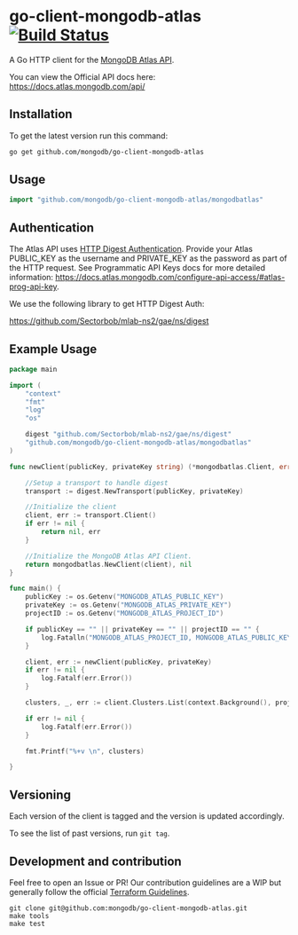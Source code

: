 # go-client-mongodb-atlas [![Build Status](https://travis-ci.org/mongodb/go-client-mongodb-atlas.svg?branch=master)](https://travis-ci.org/mongodb/go-client-mongodb-atlas)

A Go HTTP client for the [MongoDB Atlas API](https://docs.atlas.mongodb.com/api/).

You can view the Official API docs here: https://docs.atlas.mongodb.com/api/

## Installation

To get the latest version run this command:

```sh
go get github.com/mongodb/go-client-mongodb-atlas
```

## Usage

```go
import "github.com/mongodb/go-client-mongodb-atlas/mongodbatlas"
```

## Authentication 

The Atlas API uses [HTTP Digest Authentication](https://docs.atlas.mongodb.com/api/#api-authentication). Provide your Atlas PUBLIC_KEY as the username and PRIVATE_KEY as the password as part of the HTTP request. See Programmatic API Keys docs for more detailed information: https://docs.atlas.mongodb.com/configure-api-access/#atlas-prog-api-key.

We use the following library to get HTTP Digest Auth:

https://github.com/Sectorbob/mlab-ns2/gae/ns/digest

## Example Usage

```go 
package main

import (
	"context"
	"fmt"
	"log"
	"os"

	digest "github.com/Sectorbob/mlab-ns2/gae/ns/digest"
	"github.com/mongodb/go-client-mongodb-atlas/mongodbatlas"
)

func newClient(publicKey, privateKey string) (*mongodbatlas.Client, error) {

	//Setup a transport to handle digest
	transport := digest.NewTransport(publicKey, privateKey)

	//Initialize the client
	client, err := transport.Client()
	if err != nil {
		return nil, err
	}

	//Initialize the MongoDB Atlas API Client.
	return mongodbatlas.NewClient(client), nil
}

func main() {
	publicKey := os.Getenv("MONGODB_ATLAS_PUBLIC_KEY")
	privateKey := os.Getenv("MONGODB_ATLAS_PRIVATE_KEY")
	projectID := os.Getenv("MONGODB_ATLAS_PROJECT_ID")

	if publicKey == "" || privateKey == "" || projectID == "" {
		log.Fatalln("MONGODB_ATLAS_PROJECT_ID, MONGODB_ATLAS_PUBLIC_KEY and MONGODB_ATLAS_PRIVATE_KEY must be set to run this example")
	}

	client, err := newClient(publicKey, privateKey)
	if err != nil {
		log.Fatalf(err.Error())
	}

	clusters, _, err := client.Clusters.List(context.Background(), projectID, nil)

	if err != nil {
		log.Fatalf(err.Error())
	}

	fmt.Printf("%+v \n", clusters)

}
```

## Versioning
Each version of the client is tagged and the version is updated accordingly.

To see the list of past versions, run `git tag`.



## Development and contribution

Feel free to open an Issue or PR! Our contribution guidelines are a WIP but generally follow the official [Terraform Guidelines](https://www.terraform.io/docs/extend/community/contributing.html).

```
git clone git@github.com:mongodb/go-client-mongodb-atlas.git
make tools
make test
```